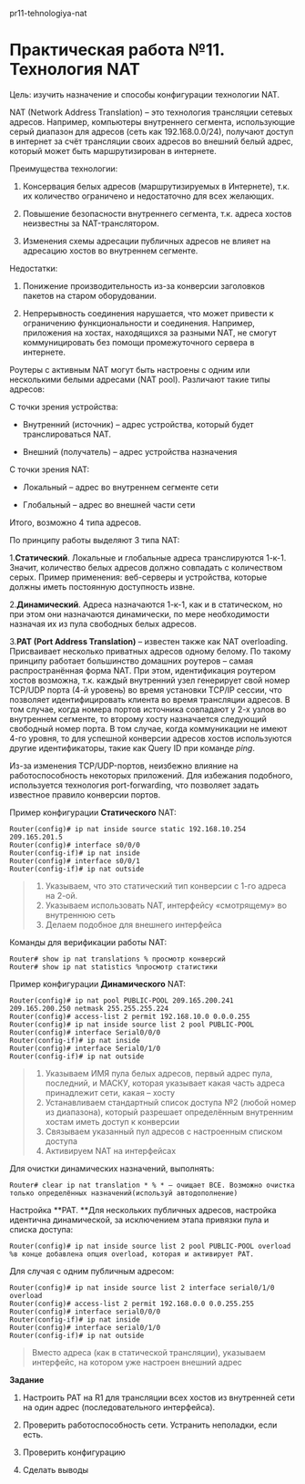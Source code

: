 pr11-tehnologiya-nat

# Практическая работа №11. Технология NAT

Цель: изучить назначение и способы конфигурации технологии NAT.

NAT \(Network Address Translation\) – это технология трансляции сетевых адресов. Например, компьютеры внутреннего сегмента, использующие серый диапазон для адресов \(сеть как 192.168.0.0/24\), получают доступ в интернет за счёт трансляции своих адресов во внешний белый адрес, который может быть маршрутизирован в интернете.

Преимущества технологии:

1. Консервация белых адресов \(маршрутизируемых в Интернете\), т.к. их количество ограничено и недостаточно для всех желающих.

2. Повышение безопасности внутреннего сегмента, т.к. адреса хостов неизвестны за NAT-транслятором.

3. Изменения схемы адресации публичных адресов не влияет на адресацию хостов во внутреннем сегменте.

Недостатки:

1. Понижение производительность из-за конверсии заголовков пакетов на старом оборудовании.

2. Непрерывность соединения нарушается, что может привести к ограничению функциональности и соединения. Например, приложения на хостах, находящихся за разными NAT, не смогут коммуницировать без помощи промежуточного сервера в интернете.

Роутеры с активным NAT могут быть настроены с одним или несколькими белыми адресами \(NAT pool\). Различают такие типы адресов:

С точки зрения устройства:

* Внутренний \(источник\) – адрес устройства, который будет транслироваться NAT.

* Внешний \(получатель\) – адрес устройства назначения

С точки зрения NAT:

* Локальный – адрес во внутреннем сегменте сети

* Глобальный – адрес во внешней части сети

Итого, возможно 4 типа адресов.

По принципу работы выделяют 3 типа NAT:

1.**Статический**. Локальные и глобальные адреса транслируются 1-к-1. Значит, количество белых адресов должно совпадать с количеством серых. Пример применения: веб-серверы и устройства, которые должны иметь постоянную доступность извне.

2.**Динамический**. Адреса назначаются 1-к-1, как и в статическом, но при этом они назначаются динамически, по мере необходимости назначая их из пула свободных белых адресов.

3.**PAT \(Port Address Translation\)** – известен также как NAT overloading. Присваивает несколько приватных адресов одному белому. По такому принципу работает большинство домашних роутеров – самая распространённая форма NAT. При этом, идентификация роутером хостов возможна, т.к. каждый внутренний узел генерирует свой номер TCP/UDP порта \(4-й уровень\) во время установки TCP/IP сессии, что позволяет идентифицировать клиента во время трансляции адресов. В том случае, когда номера портов источника совпадают у 2-х узлов во внутреннем сегменте, то второму хосту назначается следующий свободный номер порта. В том случае, когда коммуникации не имеют 4-го уровня, то для успешной конверсии адресов хостов используются другие идентификаторы, такие как Query ID при команде _ping_.

Из-за изменения TCP/UDP-портов, неизбежно влияние на работоспособность некоторых приложений. Для избежания подобного, используется технология port-forwarding, что позволяет задать известное правило конверсии портов.

Пример конфигурации **Статического** NAT:

```
Router(config)# ip nat inside source static 192.168.10.254 209.165.201.5 
Router(config)# interface s0/0/0
Router(config-if)# ip nat inside 
Router(config)# interface s0/0/1
Router(config-if)# ip nat outside
```

> 1. Указываем, что это статический тип конверсии с 1-го адреса на 2-ой.
> 2. Указываем использовать NAT, интерфейсу «смотрящему» во внутреннюю сеть
> 3. Делаем подобное для внешнего интерфейса

Команды для верификации работы NAT:

```
Router# show ip nat translations % просмотр конверсий
Router# show ip nat statistics %просмотр статистики
```

Пример конфигурации **Динамического** NAT:

```
Router(config)# ip nat pool PUBLIC-POOL 209.165.200.241 209.165.200.250 netmask 255.255.255.224 
Router(config)# access-list 2 permit 192.168.10.0 0.0.0.255 
Router(config)# ip nat inside source list 2 pool PUBLIC-POOL 
Router(config)# interface Serial0/0/0
Router(config-if)# ip nat inside 
Router(config)# interface Serial0/1/0
Router(config-if)# ip nat outside 
```

> 1. Указываем ИМЯ пула белых адресов, первый адрес пула, последний, и МАСКУ, которая указывает какая часть адреса принадлежит сети, какая – хосту
> 2. Устанавливаем стандартный список доступа №2 \(любой номер из диапазона\), который разрешает определённым внутренним хостам иметь доступ к конверсии
> 3. Связываем указанный пул адресов с настроенным списком доступа
> 4. Активируем NAT на интерфейсах

Для очистки динамических назначений, выполнять:

```
Router# сlear ip nat translation * % * – очищает ВСЕ. Возможно очистка только определённых назначений(используй автодополнение)
```

Настройка **PAT. **Для нескольких публичных адресов, настройка идентична динамической, за исключением этапа привязки пула и списка доступа:

```
Router(config)# ip nat inside source list 2 pool PUBLIC-POOL overload %в конце добавлена опция overload, которая и активирует PAT.
```

Для случая с одним публичным адресом:

```
Router(config)# ip nat inside source list 2 interface serial0/1/0 overload 
Router(config)# access-list 2 permit 192.168.0.0 0.0.255.255
Router(config)# interface serial0/0/0
Router(config-if)# ip nat inside
Router(config)# interface serial0/1/0
Router(config-if)# ip nat outside
```

> Вместо адреса \(как в статической трансляции\), указываем интерфейс, на котором уже настроен внешний адрес

**Задание**

1. Настроить PAT на R1 для трансляции всех хостов из внутренней сети на один адрес \(последовательного интерфейса\).

2. Проверить работоспособность сети. Устранить неполадки, если есть.

3. Проверить конфигурацию

4. Сделать выводы
